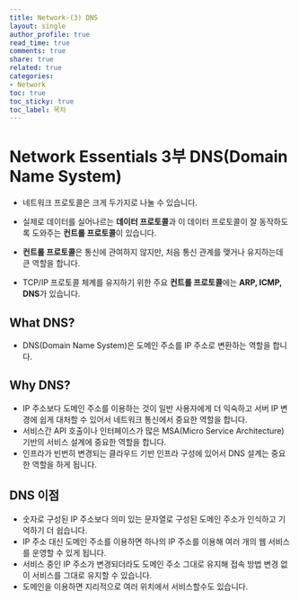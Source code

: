 ```yaml
---
title: Network-(3) DNS
layout: single
author_profile: true
read_time: true
comments: true
share: true
related: true
categories:
- Network
toc: true
toc_sticky: true
toc_label: 목차
---
```


# Network Essentials 3부 DNS(Domain Name System)
- 네트워크 프로토콜은 크게 두가지로 나눌 수 있습니다.
- 실제로 데이터를 실어나르는 **데이터 프로토콜**과 이 데이터 프로토콜이 잘 동작하도록 도와주는 **컨트롤 프로토콜**이 있습니다.
- **컨트롤 프로토콜**은 통신에 관여하지 않지만, 처음 통신 관계를 맺거나 유지하는데 큰 역할을 합니다.

- TCP/IP 프로토콜 체계를 유지하기 위한 주요 **컨트롤 프로토콜**에는 **ARP, ICMP, DNS**가 있습니다.


## What DNS?
- DNS(Domain Name System)은 도메인 주소를 IP 주소로 변환하는 역할을 합니다.


## Why DNS?
- IP 주소보다 도메인 주소를 이용하는 것이 일반 사용자에게 더 익숙하고 서버 IP 변경에 쉽게 대처할 수 있어서 네트워크 통신에서 중요한 역할을 합니다.
- 서비스간 API 호출이나 인터페이스가 많은 MSA(Micro Service Architecture) 기반의 서비스 설계에 중요한 역할을 합니다.
- 인프라가 빈번히 변경되는 클라우드 기반 인프라 구성에 있어서 DNS 설계는 중요한 역할을 하게 됩니다.

## DNS 이점
- 숫자로 구성된 IP 주소보다 의미 있는 문자열로 구성된 도메인 주소가 인식하고 기억하기 더 쉽습니다.
- IP 주소 대신 도메인 주소를 이용하면 하나의 IP 주소를 이용해 여러 개의 웹 서비스를 운영할 수 있게 됩니다.
- 서비스 중인 IP 주소가 변경되더라도 도메인 주소 그대로 유지해 접속 방법 변경 없이 서비스를 그대로 유지할 수 있습니다.
- 도메인을 이용하면 지리적으로 여러 위치에서 서비스할수도 있습니다.






